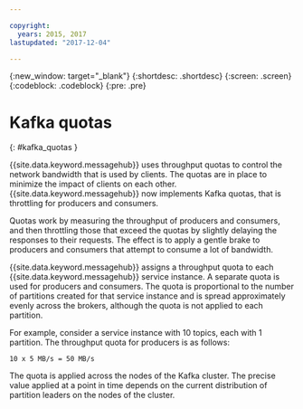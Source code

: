 ```yaml
---

copyright:
  years: 2015, 2017
lastupdated: "2017-12-04"

---
```


{:new_window: target="_blank"}
{:shortdesc: .shortdesc}
{:screen: .screen}
{:codeblock: .codeblock}
{:pre: .pre}


# Kafka quotas
{: #kafka_quotas }

{{site.data.keyword.messagehub}} uses throughput quotas to control the network bandwidth that is used by clients. The quotas are in place to minimize the impact of clients on each other. {{site.data.keyword.messagehub}} now implements Kafka quotas, that is throttling for producers and consumers.

Quotas work by measuring the throughput of producers and consumers, and then throttling those that exceed the quotas by slightly delaying the responses to their requests. The effect is to apply a gentle brake to producers and consumers that attempt to consume a lot of bandwidth.

{{site.data.keyword.messagehub}} assigns a throughput quota to each {{site.data.keyword.messagehub}} service instance. A separate quota is used for producers and consumers. The quota is proportional to the number of partitions created for that service instance and is spread approximately evenly across the brokers, although the quota is not applied to each partition.

For example, consider a service instance with 10 topics, each with 1 partition. The throughput quota for producers is as follows:

```
10 x 5 MB/s = 50 MB/s
```

The quota is applied across the nodes of the Kafka cluster. The precise value applied at a point in time depends on the current distribution of partition leaders on the nodes of the cluster.
